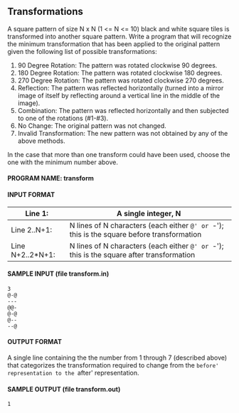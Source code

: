 ## Transformations

A square pattern of size N x N (1 <= N <= 10) black and white square tiles is transformed into another square pattern. Write a program that will recognize the minimum transformation that has been applied to the original pattern given the following list of possible transformations:

1. 90 Degree Rotation: The pattern was rotated clockwise 90 degrees.
2. 180 Degree Rotation: The pattern was rotated clockwise 180 degrees.
3. 270 Degree Rotation: The pattern was rotated clockwise 270 degrees.
4. Reflection: The pattern was reflected horizontally (turned into a mirror image of itself by reflecting around a vertical line in the middle of the image).
5. Combination: The pattern was reflected horizontally and then subjected to one of the rotations (#1-#3).
6. No Change: The original pattern was not changed.
7. Invalid Transformation: The new pattern was not obtained by any of the above methods.

In the case that more than one transform could have been used, choose the one with the minimum number above.

#### PROGRAM NAME: transform

#### INPUT FORMAT

Line 1:|A single integer, N
-------|-------------------
Line 2..N+1:|N lines of N characters (each either `@' or `-'); this is the square before transformation
Line N+2..2*N+1:|N lines of N characters (each either `@' or `-'); this is the square after transformation

#### SAMPLE INPUT (file transform.in)

```
3
@-@
---
@@-
@-@
@--
--@
```

#### OUTPUT FORMAT

A single line containing the the number from 1 through 7 (described above) that categorizes the transformation required to change from the `before' representation to the `after' representation.

#### SAMPLE OUTPUT (file transform.out)

```
1
```
